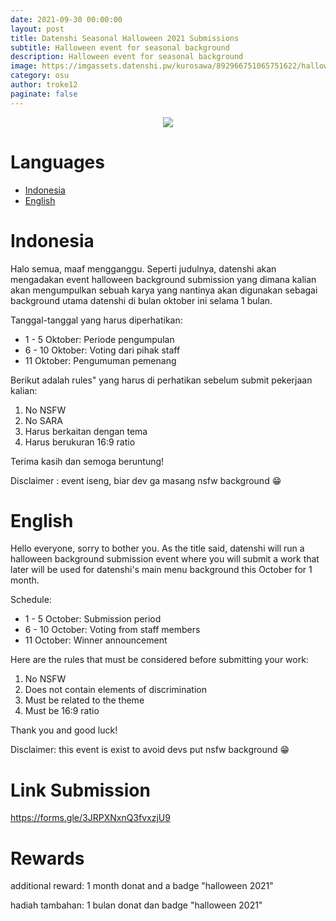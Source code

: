 ```yaml
---
date: 2021-09-30 00:00:00
layout: post
title: Datenshi Seasonal Halloween 2021 Submissions
subtitle: Halloween event for seasonal background
description: Halloween event for seasonal background
image: https://imgassets.datenshi.pw/kurosawa/892966751065751622/halloween2021.png
category: osu
author: troke12
paginate: false
---
```

<p align="center"><img src="https://imgassets.datenshi.pw/kurosawa/892966751065751622/halloween2021.png"></p>

# Languages

* [Indonesia](#indonesia)
* [English](#english)

# Indonesia

Halo semua, maaf mengganggu. Seperti judulnya, datenshi akan mengadakan event halloween background submission yang dimana kalian akan mengumpulkan sebuah karya yang nantinya akan digunakan sebagai background utama datenshi di bulan oktober ini selama 1 bulan.

Tanggal-tanggal yang harus diperhatikan: 
- 1 - 5 Oktober: Periode pengumpulan
- 6 - 10 Oktober: Voting dari pihak staff
- 11 Oktober: Pengumuman pemenang

Berikut adalah rules" yang harus di perhatikan sebelum submit pekerjaan kalian: 

1. No NSFW
2. No SARA
3. Harus berkaitan dengan tema
4. Harus berukuran 16:9 ratio

Terima kasih dan semoga beruntung!


Disclaimer : event iseng, biar dev ga masang nsfw background 😁

# English

Hello everyone, sorry to bother you. As the title said, datenshi will run a halloween background submission event where you will submit a work that later will be used for datenshi's main menu background this October for 1 month.

Schedule: 
- 1 - 5 October: Submission period
- 6 - 10 October: Voting from staff members
- 11 October: Winner announcement

Here are the rules that must be considered before submitting your work: 

1. No NSFW
2. Does not contain elements of discrimination
3. Must be related to the theme 
4. Must be 16:9 ratio

Thank you and good luck!


Disclaimer: this event is exist to avoid devs put nsfw background 😁

# Link Submission

<https://forms.gle/3JRPXNxnQ3fvxzjU9>

# Rewards

additional reward: 1 month donat and a badge "halloween 2021"

hadiah tambahan: 1 bulan donat dan badge "halloween 2021"